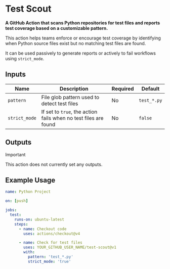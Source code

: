 # Test Scout

**A GitHub Action that scans Python repositories for test files and reports test coverage based on a customizable pattern.**

This action helps teams enforce or encourage test coverage by identifying when Python source files exist but no matching test files are found.

It can be used passively to generate reports or actively to fail workflows using `strict_mode`.

## Inputs

| Name | Description | Required | Default |
|------|-------------|----------|---------|
| `pattern` | File glob pattern used to detect test files | No | `test_*.py` |
| `strict_mode`| If set to `true`, the action fails when no test files are found | No | `false` |

## Outputs

> [!IMPORTANT]
> This action does not currently set any outputs.

## Example Usage

```yaml
name: Python Project

on: [push]

jobs:
  test:
    runs-on: ubuntu-latest
    steps:
      - name: Checkout code
        uses: actions/checkout@v4

      - name: Check for test files
        uses: YOUR_GITHUB_USER_NAME/test-scout@v1
        with:
          pattern: 'test_*.py'
          strict_mode: 'true'
